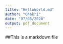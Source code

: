 ```yaml
---
title: "HelloWorld.md"
author: "Chakri"
date: "07/05/2020"
output: pdf_document
---
```


##This is a markdown file
